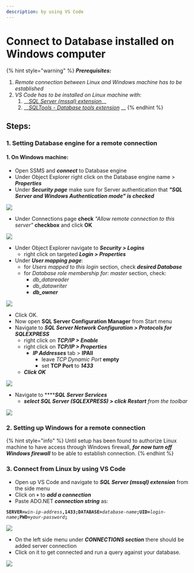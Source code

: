 ```yaml
---
description: by using VS Code
---
```


# Connect to Database installed on Windows computer

{% hint style="warning" %}
_**Prerequisites:**_ 

1. _Remote connection between Linux and Windows machine has to be established_
2. _VS Code has to be installed on Linux machine with:_
   1. \_\_[_SQL Server \(mssql\) extension_](https://marketplace.visualstudio.com/items?itemName=ms-mssql.mssql)\_\_
   2. \_\_[_SQLTools - Database tools extension_](https://marketplace.visualstudio.com/items?itemName=mtxr.sqltools) __
{% endhint %}

## Steps:

### 1. Setting Database engine for a remote connection

#### 1. On Windows machine:

* Open SSMS and _**connect**_ to Database engine
* Under Object Explorer right click on the Database engine name &gt; _**Properties**_
* Under _**Security page**_ make sure for Server authentication that _**"SQL Server and Windows Authentication mode" is checked**_

![](../../.gitbook/assets/image%20%287%29.png)

* Under Connections page **check** _"Allow remote connection to this server"_ **checkbox** and click **OK**

![](../../.gitbook/assets/image%20%288%29.png)

* Under Object Explorer navigate to _**Security &gt; Logins**_
  * right click on targeted _**Login &gt; Properties**_
* Under _**User mapping page**_:
  * for _Users mapped to this login_ section, check _**desired Database**_
  * for _Database role membership for: master_ section, check:
    * _db\_datareader_
    * _db\_datawriter_
    * _**db\_owner**_

![](../../.gitbook/assets/image%20%281%29.png)

* Click OK.
* Now open **SQL Server Configuration Manager** from Start menu
* Navigate to _**SQL Server Network Configuration &gt; Protocols for SQLEXPRESS**_
  * right click on _**TCP/IP &gt; Enable**_
  * right click on _**TCP/IP &gt; Properties**_
    * _**IP Addresses**_ tab &gt; **IPAII**
      * leave _TCP Dynamic Port_ **empty**
      * set **TCP Port** to _**1433**_
  * _**Click OK**_

![](../../.gitbook/assets/image%20%283%29.png)

* Navigate to ****_**SQL Server Services**_ 
  * _**select SQL Server \(SQLEXPRESS\) &gt; click Restart** from the toolbar_

![](../../.gitbook/assets/image%20%286%29.png)

### 2. Setting up Windows for a remote connection

{% hint style="info" %}
Until setup has been found to authorize Linux machine to have access through Windows firewall, _**for now turn off Windows firewall**_ to be able to establish connection.
{% endhint %}

### 3. Connect from Linux by using VS Code

* Open up VS Code and navigate to _**SQL Server \(mssql\) extension**_ from the side menu
* Click on  **`+`** to _**add a connection**_
* Paste ADO.NET _**connection string**_ as:

**`SERVER=`**_`win-ip-address`_**`,1433;DATABASE=`**_`database-name`_**`;UID=`**_`login-name`_**`;PWD=`**_`your-password`_**`;`**

![](../../.gitbook/assets/image%20%285%29.png)

* On the left side menu under _**CONNECTIONS section**_ there should be added server connection
* Click on it to get connected and run a query against your database.

![](../../.gitbook/assets/image%20%284%29.png)

 

